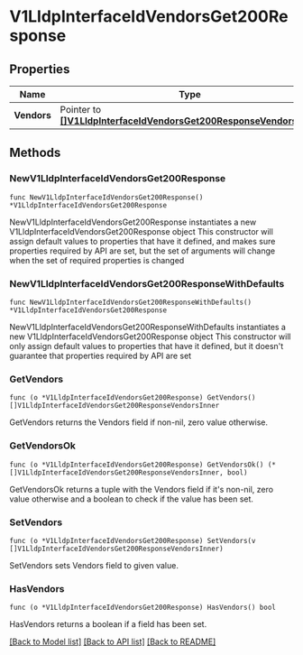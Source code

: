 # V1LldpInterfaceIdVendorsGet200Response

## Properties

Name | Type | Description | Notes
------------ | ------------- | ------------- | -------------
**Vendors** | Pointer to [**[]V1LldpInterfaceIdVendorsGet200ResponseVendorsInner**](V1LldpInterfaceIdVendorsGet200ResponseVendorsInner.md) |  | [optional] 

## Methods

### NewV1LldpInterfaceIdVendorsGet200Response

`func NewV1LldpInterfaceIdVendorsGet200Response() *V1LldpInterfaceIdVendorsGet200Response`

NewV1LldpInterfaceIdVendorsGet200Response instantiates a new V1LldpInterfaceIdVendorsGet200Response object
This constructor will assign default values to properties that have it defined,
and makes sure properties required by API are set, but the set of arguments
will change when the set of required properties is changed

### NewV1LldpInterfaceIdVendorsGet200ResponseWithDefaults

`func NewV1LldpInterfaceIdVendorsGet200ResponseWithDefaults() *V1LldpInterfaceIdVendorsGet200Response`

NewV1LldpInterfaceIdVendorsGet200ResponseWithDefaults instantiates a new V1LldpInterfaceIdVendorsGet200Response object
This constructor will only assign default values to properties that have it defined,
but it doesn't guarantee that properties required by API are set

### GetVendors

`func (o *V1LldpInterfaceIdVendorsGet200Response) GetVendors() []V1LldpInterfaceIdVendorsGet200ResponseVendorsInner`

GetVendors returns the Vendors field if non-nil, zero value otherwise.

### GetVendorsOk

`func (o *V1LldpInterfaceIdVendorsGet200Response) GetVendorsOk() (*[]V1LldpInterfaceIdVendorsGet200ResponseVendorsInner, bool)`

GetVendorsOk returns a tuple with the Vendors field if it's non-nil, zero value otherwise
and a boolean to check if the value has been set.

### SetVendors

`func (o *V1LldpInterfaceIdVendorsGet200Response) SetVendors(v []V1LldpInterfaceIdVendorsGet200ResponseVendorsInner)`

SetVendors sets Vendors field to given value.

### HasVendors

`func (o *V1LldpInterfaceIdVendorsGet200Response) HasVendors() bool`

HasVendors returns a boolean if a field has been set.


[[Back to Model list]](../README.md#documentation-for-models) [[Back to API list]](../README.md#documentation-for-api-endpoints) [[Back to README]](../README.md)


